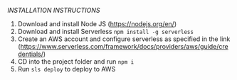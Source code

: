 *INSTALLATION INSTRUCTIONS*
1. Download and install Node JS (https://nodejs.org/en/)
2. Download and install Serverless `npm install -g serverless`
3. Create an AWS account and configure serverless as specified in the link (https://www.serverless.com/framework/docs/providers/aws/guide/credentials/)
4. CD into the project folder and run `npm i`
5. Run `sls deploy` to deploy to AWS
